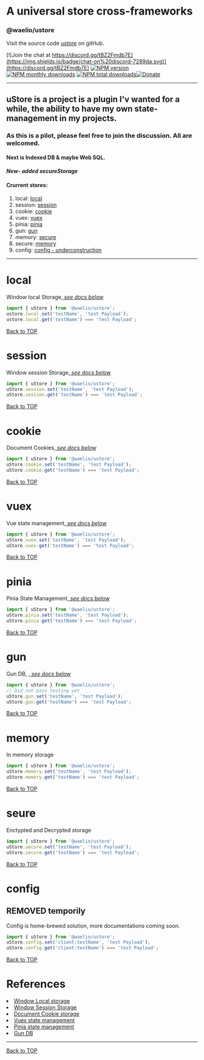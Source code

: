 # A universal store cross-frameworks

### @waelio/ustore

Visit the source code [ustore](https://github.com/waelio/ustore) on gitHub.

[![Join the chat at https://discord.gg/tBZ2Fmdb7E](https://img.shields.io/badge/chat-on%20discord-7289da.svg)](https://discord.gg/tBZ2Fmdb7E) [![NPM version](https://img.shields.io/npm/v/@waelio/ustore.svg?style=flat&color=red&label=NPM)](https://www.npmjs.com/package/@waelio/ustore) [![NPM monthly downloads](https://img.shields.io/npm/dm/@waelio/ustore.svg?style=flat)](https://npmjs.org/package/@waelio/ustore) [![NPM total downloads](https://img.shields.io/npm/dt/@waelio/ustore.svg?style=flat&color=purple&label=Downloads)](https://npmjs.org/package/@waelio/ustore)[![Donate](https://img.shields.io/badge/Donate-PayPal-green.svg)](https://paypal.me/waelio?locale.x=en_US)

<hr />

## uStore is a project is a plugin I'v wanted for a while, the ability to have my own state-management in my projects.

### As this is a pilot, please feel free to join the discussion. All are welcomed.

#### Next is Indexed DB & maybe Web SQL.

***New- added secureStorage***
#### Crurrent stores:


<ol>
<li>local: <a href="#local">local</a></li>
<li>session: <a href="#session">session</a></li>
<li>cookie: <a href="#cookie">cookie</a></li>
<li>vuex: <a href="#vuex">vuex</a></li>
<li>pinia: <a href="#pinia">pinia</a></li>
<li>gun: <a href="#gun">gun</a></li>
<li>memory: <a href="#secure">secure</a></li>
<li>secure: <a href="#memory">memory</a></li>
<li>config: <a href="#config">config - underconstruction </a></li>
</ol>

<hr>

# local

Window local Storage,<a href="#references"><i> see docs below</i></a>

```js
import { uStore } from '@waelio/ustore';
ustore.local.set('testName', 'test Payload');
ustore.local.get('testName') === 'test Payload';
```

[Back to TOP](#)

# session

Window session Storage,<a href="#references"><i> see docs below</i></a>

```js
import { uStore } from '@waelio/ustore';
uStore.session.set('testName', 'test Payload');
uStore.session.get('testName') === 'test Payload';
```

[Back to TOP](#)

# cookie

Document Cookies,<a href="#references"><i> see docs below</i></a>

```js
import { uStore } from '@waelio/ustore';
uStore.cookie.set('testName', 'test Payload');
uStore.cookie.get('testName') === 'test Payload';
```

[Back to TOP](#)

# vuex

Vue state management,<a href="#references"><i> see docs below</i></a>

```js
import { uStore } from '@waelio/ustore';
uStore.vuex.set('testName', 'test Payload');
uStore.vuex.get('testName') === 'test Payload';
```

[Back to TOP](#)

# pinia

Pinia State Management,<a href="#references"><i> see docs below</i></a>

```js
import { uStore } from '@waelio/ustore';
uStore.pinia.set('testName', 'test Payload');
uStore.pinia.get('testName') === 'test Payload';
```

[Back to TOP](#)

# gun

Gun DB, ,<a href="#references"><i> see docs below</i></a>

```js
import { uStore } from '@waelio/ustore';
// Did not pass testing yet
uStore.gun.set('testName', 'test Payload');
uStore.gun.get('testName') === 'test Payload';
```

[Back to TOP](#)

# memory

In memory storage

```js
import { uStore } from '@waelio/ustore';
uStore.memory.set('testName', 'test Payload');
uStore.memory.get('testName') === 'test Payload';
```

[Back to TOP](#)

# seure

Enctypted and Decrypted storage

```js
import { uStore } from '@waelio/ustore';
uStore.secure.set('testName', 'test Payload');
uStore.secure.get('testName') === 'test Payload';
```

[Back to TOP](#)

# config

## REMOVED temporily

Config is home-brewed solution, more documentations coming soon.

```js
import { uStore } from '@waelio/ustore';
uStore.config.set('client:testName', 'test Payload');
uStore.config.get('client:testName') === 'test Payload';
```

[Back to TOP](#)

#

# References

<li><a href="https://developer.mozilla.org/en-US/docs/Web/API/Window/localStorage" target="_blank">Window Local storage</a></li>
<li><a href="https://developer.mozilla.org/en-US/docs/Web/API/Window/sessionStorage" target="_blank">Window Session Storage</a></li>
<li><a href="https://developer.mozilla.org/en-US/docs/Web/API/Document/cookie" target="_blank">Document Cookie storage</a></li>
<li><a href="https://vuex.vuejs.org/" target="_blank">Vuex state management</a></li>
<li><a href="https://pinia.vuejs.org/" target="_blank">Pinia state management</a></li>
<li><a href="https://gun.eco/" target="_blank">Gun DB</a></li>
<hr/>

[Back to TOP](#)
